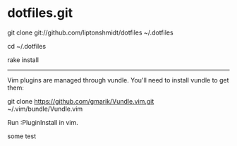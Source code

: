# dotfiles.git

git clone git://github.com/liptonshmidt/dotfiles ~/.dotfiles

cd ~/.dotfiles

rake install
___
Vim plugins are managed through vundle. You'll need to install vundle to get them:

git clone https://github.com/gmarik/Vundle.vim.git ~/.vim/bundle/Vundle.vim

Run :PluginInstall in vim.

some test
